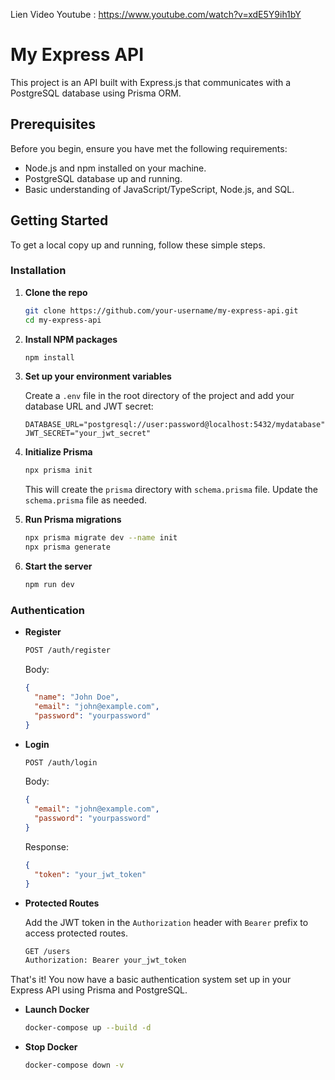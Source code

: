 Lien Video Youtube : https://www.youtube.com/watch?v=xdE5Y9ih1bY


# My Express API

This project is an API built with Express.js that communicates with a PostgreSQL database using Prisma ORM.

## Prerequisites

Before you begin, ensure you have met the following requirements:

- Node.js and npm installed on your machine.
- PostgreSQL database up and running.
- Basic understanding of JavaScript/TypeScript, Node.js, and SQL.

## Getting Started

To get a local copy up and running, follow these simple steps.

### Installation

1. **Clone the repo**

    ```sh
    git clone https://github.com/your-username/my-express-api.git
    cd my-express-api
    ```

2. **Install NPM packages**

    ```sh
    npm install
    ```

3. **Set up your environment variables**

    Create a `.env` file in the root directory of the project and add your database URL and JWT secret:

    ```plaintext
    DATABASE_URL="postgresql://user:password@localhost:5432/mydatabase"
    JWT_SECRET="your_jwt_secret"
    ```

4. **Initialize Prisma**

    ```sh
    npx prisma init
    ```

    This will create the `prisma` directory with `schema.prisma` file. Update the `schema.prisma` file as needed.

5. **Run Prisma migrations**

    ```sh
    npx prisma migrate dev --name init
    npx prisma generate
    ```

6. **Start the server**

    ```sh
    npm run dev
    ```

### Authentication

- **Register**

    ```sh
    POST /auth/register
    ```

    Body:
    ```json
    {
      "name": "John Doe",
      "email": "john@example.com",
      "password": "yourpassword"
    }
    ```

- **Login**

    ```sh
    POST /auth/login
    ```

    Body:
    ```json
    {
      "email": "john@example.com",
      "password": "yourpassword"
    }
    ```

    Response:
    ```json
    {
      "token": "your_jwt_token"
    }
    ```

- **Protected Routes**

    Add the JWT token in the `Authorization` header with `Bearer` prefix to access protected routes.

    ```sh
    GET /users
    Authorization: Bearer your_jwt_token
    ```

That's it! You now have a basic authentication system set up in your Express API using Prisma and PostgreSQL.


- **Launch Docker**

    ```sh
    docker-compose up --build -d
    ```

- **Stop Docker**

    ```sh
    docker-compose down -v
    ```
